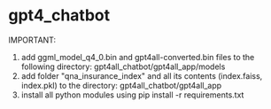 # gpt4_chatbot

IMPORTANT:

1. add ggml_model_q4_0.bin and gpt4all-converted.bin files to the following directory: gpt4all_chatbot/gpt4all_app/models
2. add folder "qna_insurance_index" and all its contents (index.faiss, index.pkl) to the directory: gpt4all_chatbot/gpt4all_app
3. install all python modules using pip install -r requirements.txt
